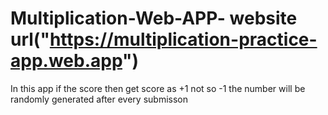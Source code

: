 # Multiplication-Web-APP-  website url("https://multiplication-practice-app.web.app")
In this app if the score then get score as +1 not so -1 the number will be randomly generated after every submisson
